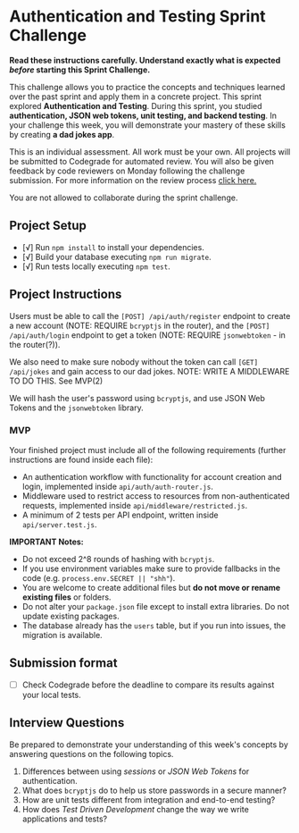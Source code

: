 # Authentication and Testing Sprint Challenge

**Read these instructions carefully. Understand exactly what is expected _before_ starting this Sprint Challenge.**

This challenge allows you to practice the concepts and techniques learned over the past sprint and apply them in a concrete project. This sprint explored **Authentication and Testing**. During this sprint, you studied **authentication, JSON web tokens, unit testing, and backend testing**. In your challenge this week, you will demonstrate your mastery of these skills by creating **a dad jokes app**.

This is an individual assessment. All work must be your own. All projects will be submitted to Codegrade for automated review. You will also be given feedback by code reviewers on Monday following the challenge submission. For more information on the review process [click here.](https://www.notion.so/bloomtech/How-to-View-Feedback-in-CodeGrade-c5147cee220c4044a25de28bcb6bb54a)

You are not allowed to collaborate during the sprint challenge.

## Project Setup

- [√] Run `npm install` to install your dependencies.
- [√] Build your database executing `npm run migrate`.
- [√] Run tests locally executing `npm test`.

## Project Instructions

Users must be able to call the `[POST] /api/auth/register` endpoint to create a new account
(NOTE: REQUIRE `bcryptjs` in the router),
and the `[POST] /api/auth/login` endpoint to get a token
(NOTE: REQUIRE `jsonwebtoken` - in the router(?)).

We also need to make sure nobody without the token can call `[GET] /api/jokes` and gain access to our dad jokes. NOTE: WRITE A MIDDLEWARE TO DO THIS. See MVP(2)

We will hash the user's password using `bcryptjs`, and use JSON Web Tokens and the `jsonwebtoken` library.

### MVP

Your finished project must include all of the following requirements (further instructions are found inside each file):

- [ ](1) An authentication workflow with functionality for account creation and login, implemented inside `api/auth/auth-router.js`.
- [ ](2) Middleware used to restrict access to resources from non-authenticated requests, implemented inside `api/middleware/restricted.js`.
- [ ](3) A minimum of 2 tests per API endpoint, written inside `api/server.test.js`.

**IMPORTANT Notes:**

- Do not exceed 2^8 rounds of hashing with `bcryptjs`.
- If you use environment variables make sure to provide fallbacks in the code (e.g. `process.env.SECRET || "shh"`).
- You are welcome to create additional files but **do not move or rename existing files** or folders.
- Do not alter your `package.json` file except to install extra libraries. Do not update existing packages.
- The database already has the `users` table, but if you run into issues, the migration is available.

## Submission format

- [ ] Check Codegrade before the deadline to compare its results against your local tests.

## Interview Questions

Be prepared to demonstrate your understanding of this week's concepts by answering questions on the following topics.

1. Differences between using _sessions_ or _JSON Web Tokens_ for authentication.
2. What does `bcryptjs` do to help us store passwords in a secure manner?
3. How are unit tests different from integration and end-to-end testing?
4. How does _Test Driven Development_ change the way we write applications and tests?
